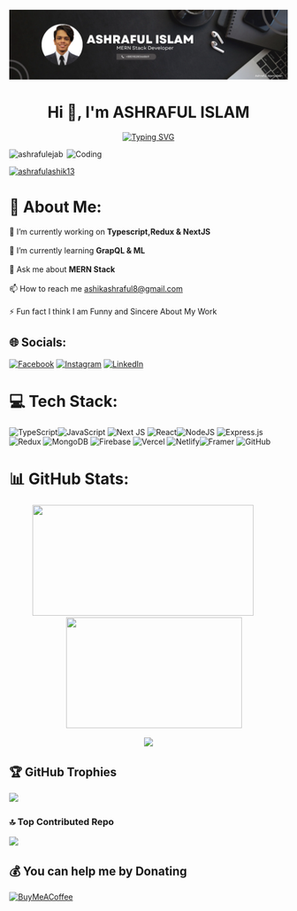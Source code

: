 <img src='/Black Minimal Business Personal Profile Linkedin Banner (1).png' alt="banner"></img>

<h1 align="center">Hi 👋, I'm ASHRAFUL ISLAM</h1>
<p align="center">
  <a href="https://git.io/typing-svg"><img src="https://readme-typing-svg.demolab.com?font=Fira+Code&weight=600&pause=1000&center=true&vCenter=true&random=false&width=435&lines=A+Mern+Stack+Developer;Prioritize+with+frontend" alt="Typing SVG" /></a>
</p>

<img align="right" alt="Coding" width="400" src="https://cdn.dribbble.com/users/1162077/screenshots/3848914/programmer.gif"/>
<p align="left"> <img src="https://komarev.com/ghpvc/?username=ashrafulejab&label=Profile%20views&color=0e75b6&style=flat" alt="ashrafulejab" /> </p>

<p align="left"> <a href="http://www.linkedin.com/in/ashraful-islam-khan" target="_blank"><img src="https://img.shields.io/twitter/follow/ashrafulashik13?logo=twitter&style=for-the-badge" alt="ashrafulashik13" /></a> </p>

# 💫 About Me:
🔭 I’m currently working on **Typescript,Redux & NextJS**
<br><br>🌱 I’m currently learning **GrapQL & ML**<br><br>💬 Ask me about **MERN Stack**<br><br>📫 How to reach me ashikashraful8@gmail.com<br><br>⚡ Fun fact I think I am Funny and Sincere About My Work



## 🌐 Socials:
[![Facebook](https://img.shields.io/badge/Facebook-%231877F2.svg?logo=Facebook&logoColor=white)](https://facebook.com/https://www.facebook.com/profile.php?id=100032408406839&mibextid=ZbWKwL) [![Instagram](https://img.shields.io/badge/Instagram-%23E4405F.svg?logo=Instagram&logoColor=white)](https://instagram.com/https://www.instagram.com/ejabasraful/?igsh=NG5kbTRtdW41aGZ3) [![LinkedIn](https://img.shields.io/badge/LinkedIn-%230077B5.svg?logo=linkedin&logoColor=white)](https://linkedin.com/in/http://www.linkedin.com/in/ashraful-islam-khan) 

# 💻 Tech Stack:
![TypeScript](https://img.shields.io/badge/typescript-%23007ACC.svg?style=for-the-badge&logo=typescript&logoColor=white)![JavaScript](https://img.shields.io/badge/javascript-%23323330.svg?style=for-the-badge&logo=javascript&logoColor=%23F7DF1E)  ![Next JS](https://img.shields.io/badge/Next-black?style=for-the-badge&logo=next.js&logoColor=white) ![React](https://img.shields.io/badge/react-%2320232a.svg?style=for-the-badge&logo=react&logoColor=%2361DAFB)![NodeJS](https://img.shields.io/badge/node.js-6DA55F?style=for-the-badge&logo=node.js&logoColor=white) ![Express.js](https://img.shields.io/badge/express.js-%23404d59.svg?style=for-the-badge&logo=express&logoColor=%2361DAFB)![Redux](https://img.shields.io/badge/redux-%23593d88.svg?style=for-the-badge&logo=redux&logoColor=white)  ![MongoDB](https://img.shields.io/badge/MongoDB-%234ea94b.svg?style=for-the-badge&logo=mongodb&logoColor=white) ![Firebase](https://img.shields.io/badge/firebase-%23039BE5.svg?style=for-the-badge&logo=firebase) ![Vercel](https://img.shields.io/badge/vercel-%23000000.svg?style=for-the-badge&logo=vercel&logoColor=white) ![Netlify](https://img.shields.io/badge/netlify-%23000000.svg?style=for-the-badge&logo=netlify&logoColor=#00C7B7)![Framer](https://img.shields.io/badge/Framer-black?style=for-the-badge&logo=framer&logoColor=blue) ![GitHub](https://img.shields.io/badge/github-%23121011.svg?style=for-the-badge&logo=github&logoColor=white)
# 📊 GitHub Stats:

<p align="center">
  <img src="https://github-readme-stats.vercel.app/api?username=ashrafulejab&theme=tokyonight&hide_border=false&include_all_commits=true&count_private=true" height="200" width="400" style="margin-right: 20px;"/>
  <img src="https://github-readme-stats.vercel.app/api/top-langs/?username=ashrafulejab&theme=tokyonight&hide_border=false&include_all_commits=true&count_private=true&layout=compact" height="200" width="318" 
    style="margin-left: 20px;"/>
</p>
<p align="center">
  <img src="https://github-readme-streak-stats.herokuapp.com/?user=ashrafulejab&theme=tokyonight&hide_border=false"/>
</p>


## 🏆 GitHub Trophies
![](https://github-profile-trophy.vercel.app/?username=ashrafulejab&theme=tokyonight&no-frame=false&no-bg=true&margin-w=4)



### 🔝 Top Contributed Repo
![](https://github-contributor-stats.vercel.app/api?username=ashrafulejab&limit=5&theme=tokyonight&combine_all_yearly_contributions=true)



  ## 💰 You can help me by Donating
  [![BuyMeACoffee](https://img.shields.io/badge/Buy%20Me%20a%20Coffee-ffdd00?style=for-the-badge&logo=buy-me-a-coffee&logoColor=black)](https://buymeacoffee.com/md.asrafulislamkhan) 

  
<!-- Proudly created with GPRM ( https://gprm.itsvg.in ) -->
